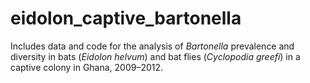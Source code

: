 # eidolon_captive_bartonella

Includes data and code for the analysis of *Bartonella* prevalence and diversity in bats (*Eidolon helvum*) and bat flies (*Cyclopodia greefi*) in a captive colony in Ghana, 2009–2012.
